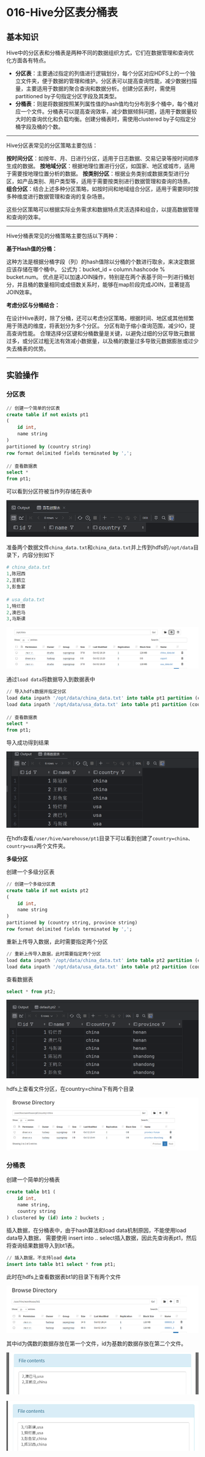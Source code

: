 # 016-Hive分区表分桶表

## 基本知识

Hive中的分区表和分桶表是两种不同的数据组织方式，它们在数据管理和查询优化方面各有特点。

- **分区表‌**：主要通过指定的列值进行逻辑划分，每个分区对应HDFS上的一个独立文件夹，便于数据的管理和维护。分区表可以提高查询性能，减少数据扫描量，主要适用于数据的聚合查询和数据分析。创建分区表时，需使用partitioned by子句指定分区字段及其类型‌。
- **分桶表‌**：则是将数据按照某列属性值的hash值均匀分布到多个桶中，每个桶对应一个文件。分桶表可以提高查询效率，减少数据倾斜问题，适用于数据量较大时的查询优化和负载均衡。创建分桶表时，需使用clustered by子句指定分桶字段及桶的个数‌。

---

Hive分区表常见的分区策略主要包括：

**‌按时间分区‌**：如按年、月、日进行分区，适用于日志数据、交易记录等按时间顺序生成的数据。
**‌按地域分区‌**：根据地理位置进行分区，如国家、地区或城市，适用于需要按地理位置分析的数据。
**‌按类别分区‌**：根据业务类别或数据类型进行分区，如产品类别、用户类型等，适用于需要按类别进行数据管理和查询的场景。
**‌组合分区‌**：结合上述多种分区策略，如按时间和地域组合分区，适用于需要同时按多种维度进行数据管理和查询的复杂场景。

这些分区策略可以根据实际业务需求和数据特点灵活选择和组合，以提高数据管理和查询的效率。‌

---

Hive分桶表常见的分桶策略主要包括以下两种：

**‌基于Hash值的分桶‌：**

这种方法是根据分桶字段（列）的hash值除以分桶的个数进行取余，来决定数据应该存储在哪个桶中。
公式为：bucket_id = column.hashcode % bucket.num。
优点是可以加速JOIN操作，特别是在两个表基于同一列进行桶划分，并且桶的数量相同或成倍数关系时，能够在map阶段完成JOIN，显著提高JOIN效率。

**‌考虑分区与分桶结合‌：**

在设计Hive表时，除了分桶，还可以考虑分区策略，根据时间、地区或其他频繁用于筛选的维度，将表划分为多个分区。
分区有助于缩小查询范围，减少IO，提高查询性能。
合理选择分区键和分桶数量是关键，以避免过细的分区导致元数据过多，或分区过粗无法有效减小数据量，以及桶的数量过多导致元数据膨胀或过少失去桶表的优势。

---

## 实验操作

### 分区表

```sql
// 创建一个简单的分区表
create table if not exists pt1
(
    id int,
    name string
)
partitioned by (country string)
row format delimited fields terminated by ',';

// 查看数据表
select *
from pt1;
```

可以看到分区符被当作列存储在表中

![image-20241002181257643](./assets/image-20241002181257643.png)

准备两个数据文件`china_data.txt`和`china_data.txt`并上传到hdfs的`/opt/data`目录下，内容分别如下

```python
# china_data.txt
1,陈冠西
2,王鹤立
3,彭鱼宴

# usa_data.txt
1,特烂普
2,澳巴马
3,马斯课
```

![image-20241002182054487](./assets/image-20241002182054487.png)

通过`load data`将数据导入到数据表中

```sql
// 导入hdfs数据并指定分区
load data inpath '/opt/data/china_data.txt' into table pt1 partition (country='china');
load data inpath '/opt/data/usa_data.txt' into table pt1 partition (country='usa');

// 查看数据表
select *
from pt1;
```

导入成功得到结果

![image-20241002183807695](./assets/image-20241002183807695.png)

在hdfs查看`/user/hive/warehouse/pt1`目录下可以看到创建了`country=china`、`country=usa`两个文件夹。

**多级分区**

创建一个多级分区表

```sql
// 创建一个多级分区表
create table if not exists pt2
(
    id int,
    name string
)
partitioned by (country string, province string)
row format delimited fields terminated by ',';
```

重新上传导入数据，此时需要指定两个分区

```sql
// 重新上传导入数据，此时需要指定两个分区
load data inpath '/opt/data/china_data.txt' into table pt2 partition (country='china', province='shandong');
load data inpath '/opt/data/usa_data.txt' into table pt2 partition (country='china', province='henan');
```

查看数据表

```sql
select * from pt2;
```

![image-20241002194532411](./assets/image-20241002194532411.png)

hdfs上查看文件分区，在country=china下有两个目录

![image-20241002194637988](./assets/image-20241002194637988.png)



### 分桶表

创建一个简单的分桶表

```sql
create table bt1 (
    id int,
    name string,
    country string
) clustered by (id) into 2 buckets ;
```

插入数据，在分桶表中，由于hash算法和load data机制原因，不能使用load data导入数据， 需要使用 insert into .. select插入数据，因此先查询表pt1，然后将查询结果数据导入到bt1表。

```sql
// 插入数据，不支持load data
insert into table bt1 select * from pt1;
```

此时在hdfs上查看数据表bt1的目录下有两个文件

![image-20241002202710077](./assets/image-20241002202710077.png)

其中id为偶数的数据存放在第一个文件，id为基数的数据存放在第二个文件。

![image-20241002202817885](./assets/image-20241002202817885.png)

![image-20241002202852900](./assets/image-20241002202852900.png)



